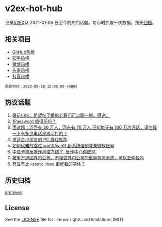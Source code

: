 # v2ex-hot-hub

 记录[V2EX](https://www.v2ex.com/)从 2021-01-06 日至今的热门话题。每小时抓取一次数据，按天[归档](archives)。
 
 ## 相关项目

- [GitHub热榜](https://github.com/lonnyzhang423/github-hot-hub)
- [知乎热榜](https://github.com/lonnyzhang423/zhihu-hot-hub)
- [微博热榜](https://github.com/lonnyzhang423/weibo-hot-hub)
- [头条热榜](https://github.com/lonnyzhang423/toutiao-hot-hub)
- [抖音热榜](https://github.com/lonnyzhang423/douyin-hot-hub)


 `更新时间：2023-05-18 12:08:00 +0800`

## 热议话题

1. [婚前纠结。希望结了婚的老哥们可以聊一聊。感谢。](https://www.v2ex.com/t/940833)
1. [1Password 值得买吗？](https://www.v2ex.com/t/940806)
1. [面试题：河西有 30 万人，河东有 70 万人 已知每天有 100 万次通话，请估算一下有多少电话是跨河打的？](https://www.v2ex.com/t/940777)
1. [求适合小朋友的 PC 游戏推荐](https://www.v2ex.com/t/940717)
1. [如何优雅的跳过 win10/win11 新系统强制登录微软账号](https://www.v2ex.com/t/940889)
1. [中信卡被反欺诈风控冻结了, 反诈中心踢皮球.](https://www.v2ex.com/t/940779)
1. [被甲方退回外包公司，不接受外包公司的重新劳务派遣，可以去仲裁吗](https://www.v2ex.com/t/940730)
1. [有没有比 `Roboto Mono` 更好看的字体？](https://www.v2ex.com/t/940675)

## 历史归档

[archives](archives)

## License

See the [LICENSE](LICENSE) file for license rights and limitations (MIT).
